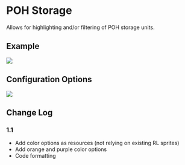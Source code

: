 # POH Storage
Allows for highlighting and/or filtering of POH storage units.

## Example
![](https://github.com/dekuScrub731/images/blob/master/poh-storage-example.gif)

## Configuration Options
![](https://github.com/dekuScrub731/images/blob/master/poh-storage-config.png)

## Change Log

### 1.1
- Add color options as resources (not relying on existing RL sprites)
- Add orange and purple color options
- Code formatting